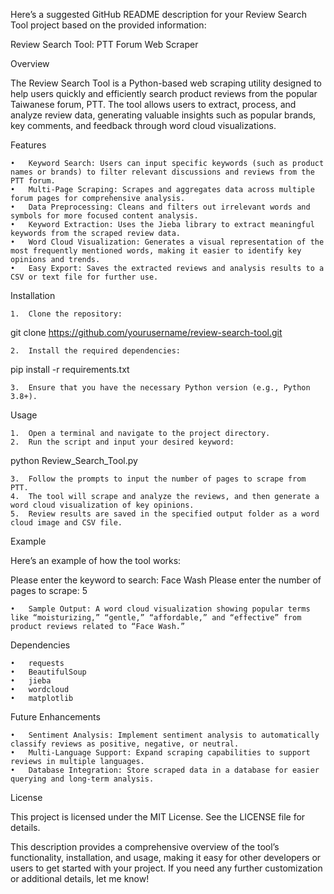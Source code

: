 Here’s a suggested GitHub README description for your Review Search Tool project based on the provided information:

Review Search Tool: PTT Forum Web Scraper

Overview

The Review Search Tool is a Python-based web scraping utility designed to help users quickly and efficiently search product reviews from the popular Taiwanese forum, PTT. The tool allows users to extract, process, and analyze review data, generating valuable insights such as popular brands, key comments, and feedback through word cloud visualizations.

Features

	•	Keyword Search: Users can input specific keywords (such as product names or brands) to filter relevant discussions and reviews from the PTT forum.
	•	Multi-Page Scraping: Scrapes and aggregates data across multiple forum pages for comprehensive analysis.
	•	Data Preprocessing: Cleans and filters out irrelevant words and symbols for more focused content analysis.
	•	Keyword Extraction: Uses the Jieba library to extract meaningful keywords from the scraped review data.
	•	Word Cloud Visualization: Generates a visual representation of the most frequently mentioned words, making it easier to identify key opinions and trends.
	•	Easy Export: Saves the extracted reviews and analysis results to a CSV or text file for further use.

Installation

	1.	Clone the repository:

git clone https://github.com/yourusername/review-search-tool.git


	2.	Install the required dependencies:

pip install -r requirements.txt


	3.	Ensure that you have the necessary Python version (e.g., Python 3.8+).

Usage

	1.	Open a terminal and navigate to the project directory.
	2.	Run the script and input your desired keyword:

python Review_Search_Tool.py


	3.	Follow the prompts to input the number of pages to scrape from PTT.
	4.	The tool will scrape and analyze the reviews, and then generate a word cloud visualization of key opinions.
	5.	Review results are saved in the specified output folder as a word cloud image and CSV file.

Example

Here’s an example of how the tool works:

Please enter the keyword to search: Face Wash
Please enter the number of pages to scrape: 5

	•	Sample Output: A word cloud visualization showing popular terms like “moisturizing,” “gentle,” “affordable,” and “effective” from product reviews related to “Face Wash.”

Dependencies

	•	requests
	•	BeautifulSoup
	•	jieba
	•	wordcloud
	•	matplotlib

Future Enhancements

	•	Sentiment Analysis: Implement sentiment analysis to automatically classify reviews as positive, negative, or neutral.
	•	Multi-Language Support: Expand scraping capabilities to support reviews in multiple languages.
	•	Database Integration: Store scraped data in a database for easier querying and long-term analysis.

License

This project is licensed under the MIT License. See the LICENSE file for details.

This description provides a comprehensive overview of the tool’s functionality, installation, and usage, making it easy for other developers or users to get started with your project. If you need any further customization or additional details, let me know!
